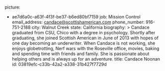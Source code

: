 picture:
  - ae7d6a0c-a63f-4f3f-be37-b6ed80bf7159
job: Mission Control
email_address: candace@scottishamerican.com
phone_number: 916-751-2188
city: Walnut Creek
state: California
biography: >
  Candace graduated from CSU, Chico with a degree in psychology. Shortly after graduating, she joined
  Scottish American in June of 2013 with hopes of one day becoming an underwriter. When Candace is not
  working, she enjoys globetrotting, Nerf wars with the Roseville office, movies, baking and spending
  time with friends and family. She is passionate about helping others and is always up for an
  adventure.
title: Candace Noonan
id: 03819efc-c33b-42a2-a338-31b427f7729d
